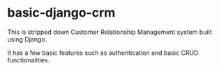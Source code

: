 # basic-django-crm
This is stripped down Customer Relationship Management system built using Django.

It has a few basic features such as authentication and basic CRUD functionalities.
